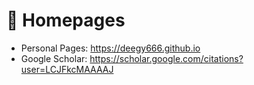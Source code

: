 # 📎 Homepages
- Personal Pages: https://deegy666.github.io
- Google Scholar: https://scholar.google.com/citations?user=LCJFkcMAAAAJ

